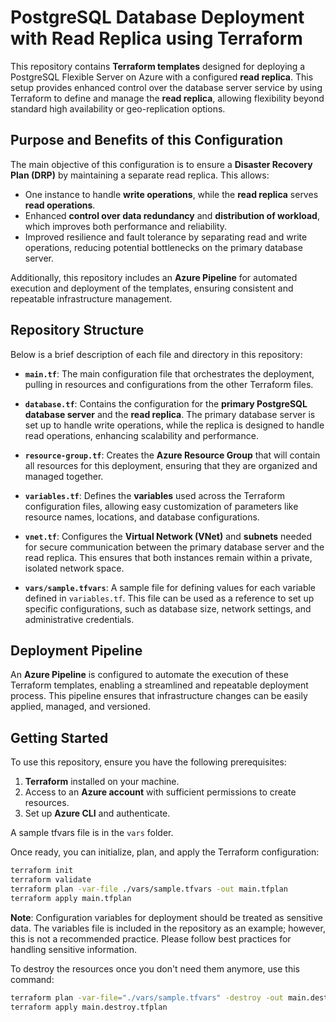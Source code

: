 # PostgreSQL Database Deployment with Read Replica using Terraform

This repository contains **Terraform templates** designed for deploying a PostgreSQL Flexible Server on Azure with a configured **read replica**. This setup provides enhanced control over the database server service by using Terraform to define and manage the **read replica**, allowing flexibility beyond standard high availability or geo-replication options.

## Purpose and Benefits of this Configuration

The main objective of this configuration is to ensure a **Disaster Recovery Plan (DRP)** by maintaining a separate read replica. This allows:
- One instance to handle **write operations**, while the **read replica** serves **read operations**.
- Enhanced **control over data redundancy** and **distribution of workload**, which improves both performance and reliability.
- Improved resilience and fault tolerance by separating read and write operations, reducing potential bottlenecks on the primary database server.

Additionally, this repository includes an **Azure Pipeline** for automated execution and deployment of the templates, ensuring consistent and repeatable infrastructure management.

## Repository Structure

Below is a brief description of each file and directory in this repository:

- **`main.tf`**: The main configuration file that orchestrates the deployment, pulling in resources and configurations from the other Terraform files.
  
- **`database.tf`**: Contains the configuration for the **primary PostgreSQL database server** and the **read replica**. The primary database server is set up to handle write operations, while the replica is designed to handle read operations, enhancing scalability and performance.

- **`resource-group.tf`**: Creates the **Azure Resource Group** that will contain all resources for this deployment, ensuring that they are organized and managed together.

- **`variables.tf`**: Defines the **variables** used across the Terraform configuration files, allowing easy customization of parameters like resource names, locations, and database configurations.

- **`vnet.tf`**: Configures the **Virtual Network (VNet)** and **subnets** needed for secure communication between the primary database server and the read replica. This ensures that both instances remain within a private, isolated network space.

- **`vars/sample.tfvars`**: A sample file for defining values for each variable defined in `variables.tf`. This file can be used as a reference to set up specific configurations, such as database size, network settings, and administrative credentials.

## Deployment Pipeline

An **Azure Pipeline** is configured to automate the execution of these Terraform templates, enabling a streamlined and repeatable deployment process. This pipeline ensures that infrastructure changes can be easily applied, managed, and versioned.

## Getting Started

To use this repository, ensure you have the following prerequisites:

1. **Terraform** installed on your machine.
2. Access to an **Azure account** with sufficient permissions to create resources.
3. Set up **Azure CLI** and authenticate.

A sample tfvars file is in the `vars` folder.

Once ready, you can initialize, plan, and apply the Terraform configuration:

```bash
terraform init
terraform validate
terraform plan -var-file ./vars/sample.tfvars -out main.tfplan
terraform apply main.tfplan
```

**Note**: Configuration variables for deployment should be treated as sensitive data. The variables file is included in the repository as an example; however, this is not a recommended practice. Please follow best practices for handling sensitive information.

To destroy the resources once you don't need them anymore, use this command:

```bash
terraform plan -var-file="./vars/sample.tfvars" -destroy -out main.destroy.tfplan
terraform apply main.destroy.tfplan
```